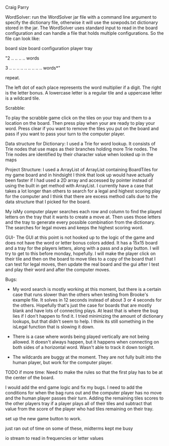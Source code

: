 Craig Parry

WordSolver: run the WordSolver jar file with a command line
argument to specify the dictionary file, otherwise it will use 
the sowpods.txt dictionary stored in the jar. The WordSolver uses
standard input to read in the board configuration and can handle a 
file that holds multiple configurations. So the file can look like: 

board size
board configuration
player tray

"2
.. ..
.. .. 
words

3
.. .. ..
.. .. ..
.. .. .. 
words*"

repeat. 

The left dot of each place represents the word multiplier if 
a digit. The right is the letter bonus. A lowercase letter is 
a regular tile and a uppercase letter is a wildcard tile. 

Scrabble: 

To play the scrabble game click on the tiles on your tray and 
them to a location on the board. Then press play when your are ready
to play your word. Press clear if you want to remove the tiles you put on
the board and pass if you want to pass your turn to the computer 
player. 

Data structure for Dictionary: 
I used a Trie for word lookup. It consists of Trie nodes 
that use maps as their branches holding more Trie nodes. 
The Trie nodes are identified by their character value 
when looked up in the maps


Project Structure: I used a ArrayList of ArrayList containing 
BoardTiles for my game board and in hindsight I think that look 
up would have actually been faster if I had used a 2D array 
and accessed by pointer instead of using the built in get method 
with ArrayList. I currently have a case that takes a lot longer than
others to search for a legal and highest scoring play for the computer
and I think that there are excess method calls due to the data structure 
that I picked for the board. 

My isMy computer player searches each row and column to find the 
played letters on the tray that it wants to create a move at. Then uses
those letters and the tray to generate every possible combination from 
the dictionary. The searches for legal moves and keeps the highest scoring 
word.  



GUI- The GUI at this point is not hooked up to the logic of the 
game and does not have the word or letter bonus colors added.
It has a 15x15 board and a tray for the players letters, along with 
a pass and a play button. I will try to get to this before monday,
hopefully. I will make the player click on their tile and then on the 
board to move tiles to a copy of the board that I can test for legal 
moves, then update the real board and the gui after I test and play their 
word and after the computer moves. 

Bugs: 
* My word search is mostly working at this moment, but there is a certain case 
that runs slower than the others when testing from Brooke's example file. It solves 
in 12 seconds instead of about 3 or 4 seconds for the others. Hopefully that's just 
the case for boards that are mostly blank and have lots of connecting plays. At least
that is where the bug lies if I don't happen to find it. I tried minimizing the amount of 
dictionary lookups, but that didn't seem to help. I think its still something in the isLegal
function that is slowing it down.


* There is a case where words being played vertically are not being allowed. 
It doesn't always happen, but it happens when connecting on both sides of a horizontal word. 
Wasn't able to track it down tonight. 

* The wildcards are buggy at the moment. They are not fully built 
into the human player, but work for the computer player. 


TODO if more time: 
Need to make the rules so that the first play has to be at the center of the board.
 
I would add the end game logic and fix my bugs. I need to add the conditions for when the 
bag runs out and the computer player has no move and the human player passes their turn. 
Adding the remaining tiles scores to the other players tray if a player plays all of their tiles 
and subtract that value from the score of the player who had tiles remaining on their tray.

set up the new game button to work. 

just ran out of time on some of these, midterms kept me busy 

io stream to read in frequencies or letter values


